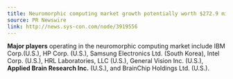 ```yaml
---
title: Neuromorphic computing market growth potentially worth $272.9 million by 2022 led by North America
source: PR Newswire
link: http://news.sys-con.com/node/3919556
---
```

**Major players** operating in the
neuromorphic computing market include
IBM Corp.(U.S.), HP Corp. (U.S.), Samsung Electronics Ltd. (South Korea),
Intel Corp. (U.S.), HRL Laboratories, LLC (U.S.), General Vision Inc. (U.S.),
**Applied Brain Research Inc.** (U.S.), and BrainChip Holdings Ltd. (U.S.).
